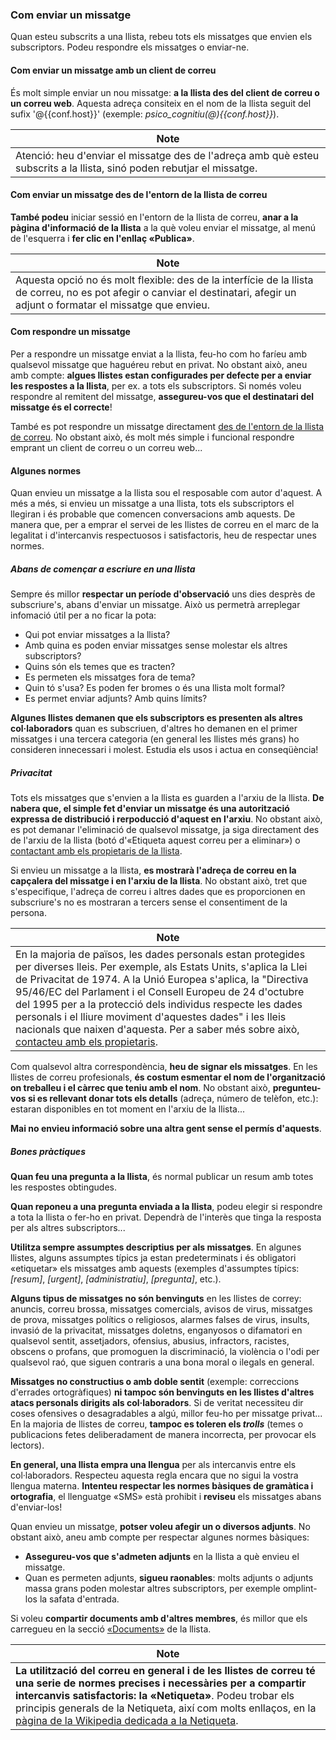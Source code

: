 ### <span id="sendmsg"></span>Com enviar un missatge

Quan esteu subscrits a una llista, rebeu tots els missatges que envien els subscriptors. Podeu respondre els missatges o enviar-ne.

#### Com enviar un missatge amb un client de correu

És molt simple enviar un nou missatge: **a la llista des del client de correu o un correu web**. Aquesta adreça consiteix en el nom de la llista seguit del sufix '@{{conf.host}}' (exemple: *psico\_cognitiu(@){{conf.host}}*).

| Note |
|------|
| Atenció: heu d'enviar el missatge des de l'adreça amb què esteu subscrits a la llista, sinó poden rebutjar el missatge. |

#### Com enviar un missatge des de l'entorn de la llista de correu

**També podeu** iniciar sessió en l'entorn de la llista de correu, **anar a la pàgina d'informació de la llista** a la què voleu enviar el missatge, al menú de l'esquerra i **fer clic en l'enllaç «Publica»**.

| Note |
|------|
| Aquesta opció no és molt flexible: des de la interfície de la llista de correu, no es pot afegir o canviar el destinatari, afegir un adjunt o formatar el missatge que envieu. |

#### Com respondre un missatge

Per a respondre un missatge enviat a la llista, feu-ho com ho faríeu amb qualsevol missatge que haguéreu rebut en privat. No obstant això, aneu amb compte: **algues llistes estan configurades per defecte per a enviar les respostes a la llista**, per ex. a tots els subscriptors. Si només voleu respondre al remitent del missatge, **assegureu-vos que el destinatari del missatge és el correcte**!

També es pot respondre un missatge directament [des de l'entorn de la llista de correu](#answeronline). No obstant això, és molt més simple i funcional respondre emprant un client de correu o un correu web...

#### <span id="rulesuser"></span>Algunes normes

Quan envieu un missatge a la llista sou el resposable com autor d'aquest. A més a més, si envieu un missatge a una llista, tots els subscriptors el llegiran i és probable que comencen conversacions amb aquests. De manera que, per a emprar el servei de les llistes de correu en el marc de la legalitat i d'intercanvis respectuosos i satisfactoris, heu de respectar unes normes.

##### Abans de començar a escriure en una llista

Sempre és millor **respectar un període d'observació** uns dies desprès de subscriure's, abans d'enviar un missatge. Això us permetrà arreplegar infomació útil per a no ficar la pota:

-   Qui pot enviar missatges a la llista?
-   Amb quina es poden enviar missatges sense molestar els altres subscriptors?
-   Quins són els temes que es tracten?
-   Es permeten els missatges fora de tema?
-   Quin tó s'usa? Es poden fer bromes o és una llista molt formal?
-   Es permet enviar adjunts? Amb quins límits?

**Algunes llistes demanen que els subscriptors es presenten als altres col·laboradors** quan es subscriuen, d'altres ho demanen en el primer missatges i una tercera categoria (en general les llistes més grans) ho consideren innecessari i molest. Estudia els usos i actua en conseqüència!

##### Privacitat

Tots els missatges que s'envien a la llista es guarden a l'arxiu de la llista. **De nabera que, el simple fet d'enviar un missatge és una autorització expressa de distribució i rerpoducció d'aquest en l'arxiu**. No obstant això, es pot demanar l'eliminació de qualsevol missatge, ja siga directament des de l'arxiu de la llista (botó d'«Etiqueta aquest correu per a eliminar») o [contactant amb els propietaris de la llista](faquser.md#contactadmin).

Si envieu un missatge a la llista, **es mostrarà l'adreça de correu en la capçalera del missatge i en l'arxiu de la llista**. No obstant això, tret que s'especifique, l'adreça de correu i altres dades que es proporcionen en subscriure's no es mostraran a tercers sense el consentiment de la persona.

| Note |
|------|
| En la majoria de països, les dades personals estan protegides per diverses lleis. Per exemple, als Estats Units, s'aplica la Llei de Privacitat de 1974. A la Unió Europea s'aplica, la "Directiva 95/46/EC del Parlament i el Consell Europeu de 24 d'octubre del 1995 per a la protecció dels individus respecte les dades personals i el lliure moviment d'aquestes dades" i les lleis nacionals que naixen d'aquesta. Per a saber més sobre això, [contacteu amb els propietaris](faquser.md#contactadmin). |

Com qualsevol altra correspondència, **heu de signar els missatges**. En les llistes de correu profesionals, **és costum esmentar el nom de l'organització on treballeu i el càrrec que teniu amb el nom**. No obstant això, **pregunteu-vos si es rellevant donar tots els detalls** (adreça, número de telèfon, etc.): estaran disponibles en tot moment en l'arxiu de la llista...

**Mai no envieu informació sobre una altra gent sense el permís d'aquests**.

##### Bones pràctiques

**Quan feu una pregunta a la llista**, és normal publicar un resum amb totes les respostes obtingudes.

**Quan reponeu a una pregunta enviada a la llista**, podeu elegir si respondre a tota la llista o fer-ho en privat. Dependrà de l'interès que tinga la resposta per als altres subscriptors...

**Utilitza sempre assumptes descriptius per als missatges**. En algunes llistes, alguns assumptes típics ja estan predeterminats i és obligatori «etiquetar» els missatges amb aquests (exemples d'assumptes típics: *\[resum\]*, *\[urgent\]*, *\[administratiu\]*, *\[pregunta\]*, etc.).

**Alguns tipus de missatges no són benvinguts** en les llistes de correy: anuncis, correu brossa, missatges comercials, avisos de virus, missatges de prova, missatges polítics o religiosos, alarmes falses de virus, insults, invasió de la privacitat, missatges doletns, enganyosos o difamatori en qualsevol sentit, assetjadors, ofensius, abusius, infractors, racistes, obscens o profans, que promoguen la discriminació, la violència o l'odi per qualsevol raó, que siguen contraris a una bona moral o ilegals en general.

**Missatges no constructius o amb doble sentit** (exemple: correccions d'errades ortogràfiques) **ni tampoc són benvinguts en les llistes d'altres atacs personals dirigits als col·laboradors**. Si de veritat necessiteu dir coses ofensives o desagradables a algú, millor feu-ho per missatge privat... En la majoria de llistes de correu, **tampoc es toleren els *trolls*** (temes o publicacions fetes deliberadament de manera incorrecta, per provocar els lectors).

**En general, una llista empra una llengua** per als intercanvis entre els col·laboradors. Respecteu aquesta regla encara que no sigui la vostra llengua materna. **Intenteu respectar les normes bàsiques de gramàtica i ortografia**, el llenguatge «SMS» està prohibit i **reviseu** els missatges abans d'enviar-los!

Quan envieu un missatge, **potser voleu afegir un o diversos adjunts**. No obstant això, aneu amb compte per respectar algunes normes bàsiques:

-   **Assegureu-vos que s'admeten adjunts** en la llista a què envieu el missatge.
-   Quan es permeten adjunts, **sigueu raonables**: molts adjunts o adjunts massa grans poden molestar altres subscriptors, per exemple omplint-los la safata d'entrada.

Si voleu **compartir documents amb d'altres membres**, és millor que els carregueu en la secció [«Documents»](shared.md) de la llista.

| Note |
|------|
| **La utilització del correu en general i de les llistes de correu té una serie de normes precises i necessàries per a compartir intercanvis satisfactoris: la «Netiqueta»**. Podeu trobar els principis generals de la Netiqueta, així com molts enllaços, en la [pàgina de la Wikipedia dedicada a la Netiqueta](http://en.wikipedia.org/wiki/Netiquette). |


